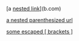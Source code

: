 [a [nested link](a.com)](b.com)

[a nested parenthesized url](a.com(()))

[some escaped \[ brackets \]](example.com)

